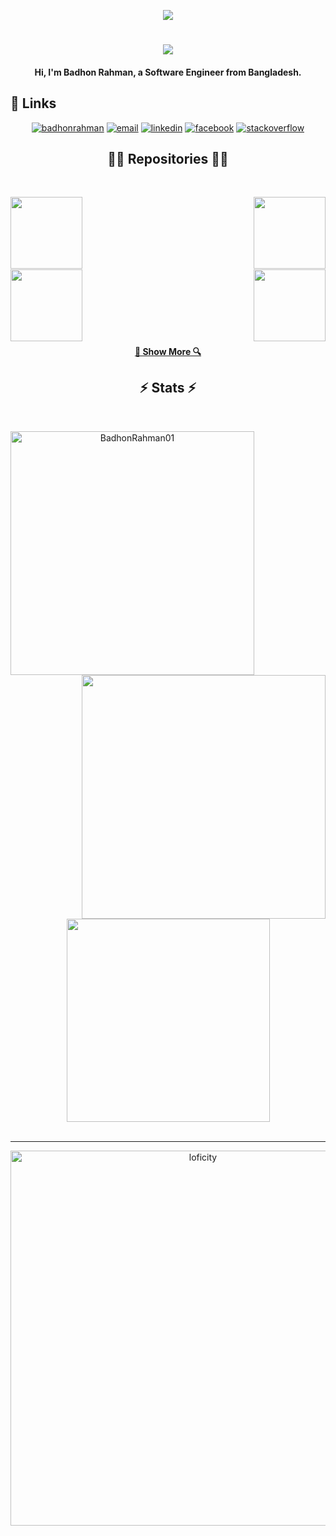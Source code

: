 
<p align="center">
<img src="https://readme-typing-svg.herokuapp.com?font=Orbitron&size=28&color=%2379A500&height=67&duration=3000&center=true&lines=%F0%9F%85%B6%F0%9F%86%81%F0%9F%85%B4%F0%9F%85%B4%F0%9F%86%83%F0%9F%85%B8%F0%9F%85%BD%F0%9F%85%B6%F0%9F%86%82">


<h1 align="center">
  <a href="https://git.io/typing-svg">
    <img src="https://readme-typing-svg.herokuapp.com/?lines=Hello,+There!+👋;This+is+Badhon+Rahman....;Nice+to+meet+you!&center=true&size=28">
  </a>
</h1>
<h4 align="center">Hi, I'm Badhon Rahman, a Software Engineer from Bangladesh.  </h4>

## :link: Links
<p align="center">
  <a href="https://profile4.trademajestic.com/"><img src="https://img.icons8.com/fluent/96/000000/domain.png" alt="badhonrahman"/></a>
  <a href="mailto:badhon.rahman184@gmail.com"><img src="https://img.icons8.com/color/96/000000/gmail.png" alt="email"/></a>
  <a href="https://www.linkedin.com/in/badhon-rahman/"><img src="https://img.icons8.com/color/96/000000/linkedin.png" alt="linkedin"/></a>
<!--   <a href="https://discord.gg/tMDCF8RyvE"><img src="https://img.icons8.com/color/96/000000/discord-logo.png" alt="discord"/></a>
  <a href="https://twitter.com/matyo91"><img src="https://img.icons8.com/color/96/000000/twitter-squared.png" alt="twitter"/></a> -->
  <a href="https://www.facebook.com/rahman.badhan/1"><img src="https://img.icons8.com/color/96/000000/facebook.png" alt="facebook"/></a>
<!--   <a href="https://www.instagram.com/matyo91"><img src="https://img.icons8.com/color/96/000000/instagram-new.png" alt="instagram"/></a>
  <a href="https://www.reddit.com/user/matyo91"><img src="https://img.icons8.com/color/96/000000/reddit.png" alt="reddit"/></a> -->
<!--   <a href="https://www.twitch.tv/matyo91"><img src="https://img.icons8.com/color/96/000000/twitch--v2.png" alt="twitch"/></a> -->
<!--   <a href="https://steamcommunity.com/id/matyo91"><img src="https://img.icons8.com/fluent/96/000000/steam.png" alt="steam"/></a> -->
  <a href="https://stackoverflow.com/users/21998386/badhon-rahman"><img src="https://img.icons8.com/color/96/000000/stackoverflow.png" alt="stackoverflow"/></a>
<!--   <a href="https://hub.docker.com/u/matyo91"><img src="https://img.icons8.com/color/96/000000/docker.png" alt="docker"/></a>
  <a href="mailto:Matyo#2285"><img src="https://img.icons8.com/color/96/000000/battle-net.png" alt="battle.net"/></a> -->
</p>




<!--   <p align="center" >  
  <a href="(https://github.com/BadhonRahman01)"> 
<img  src="https://github-readme-stats.vercel.app/api?username=BadhonRahman01&&show_icons=true&theme=dark"/>
  </a>
  </p> -->
  
<!-- 🔗 &nbsp;**Connect with me**
<p align="left">
<a href="https://dev.to/gautamkrishnar" target="blank"><img align="center" src="https://cdn.jsdelivr.net/npm/simple-icons@3.0.1/icons/dev-dot-to.svg" alt="gautamkrishnar" height="30" width="40" /></a>
<a href="https://twitter.com/gautamkrishnar" target="blank"><img align="center" src="https://raw.githubusercontent.com/rahuldkjain/github-profile-readme-generator/master/src/images/icons/Social/twitter.svg" alt="gautamkrishnar" height="30" width="40" /></a>
<a href="https://linkedin.com/in/gautamkrishnar" target="blank"><img align="center" src="https://raw.githubusercontent.com/rahuldkjain/github-profile-readme-generator/master/src/images/icons/Social/linked-in-alt.svg" alt="gautamkrishnar" height="30" width="40" /></a>
<a href="https://stackoverflow.com/users/4214976" target="blank"><img align="center" src="https://raw.githubusercontent.com/rahuldkjain/github-profile-readme-generator/master/src/images/icons/Social/stack-overflow.svg" alt="4214976" height="30" width="40" /></a>
<a href="https://instagram.com/gautamkrishnar" target="blank"><img align="center" src="https://raw.githubusercontent.com/rahuldkjain/github-profile-readme-generator/master/src/images/icons/Social/instagram.svg" alt="gautamkrishnar" height="30" width="40" /></a>
   -->
  
  
<h2 align="center">👨‍💻 Repositories 👨‍💻</h2>
<br>
<div width="100%" align="center">
  <a align="left" href="https://github.com/BadhonRahman01/ASTAR" title="ASTAR"><img align="left" height="115" src="https://github-readme-stats.vercel.app/api/pin/?username=BadhonRahman01&repo=ASTAR&theme=react&border_color=61dafb&border_radius=10"></a>
  
  <a align="right" href="https://github.com/BadhonRahman01/Internship_Works" title="Internship_Works"><img align="right" height="115" src="https://github-readme-stats.vercel.app/api/pin/?username=BadhonRahman01&repo=Internship_Works&theme=react&border_color=61dafb&border_radius=10"></a>
</div>
<br/><br/><br/><br/><br/><br/>
<div width="100%" align="center">
  <a align="left" href="https://github.com/BadhonRahman01/Laravel_Food_Ordering_APP" title="Laravel_Food_Ordering_APP"><img align="left" height="115" src="https://github-readme-stats.vercel.app/api/pin/?username=BadhonRahman01&repo=Laravel_Food_Ordering_APP&theme=react&border_color=61dafb&border_radius=10"></a>
  
  <a align="right" href="https://github.com/BadhonRahman01/Porfolio_App" title="Portfolio Website"><img align="right" height="115" src="https://github-readme-stats.vercel.app/api/pin/?username=BadhonRahman01&repo=Porfolio_App&theme=react&border_color=61dafb&border_radius=10"></a>
</div>
<br/><br/><br/><br/><br/><br/>

<h4 align="center">
  <a href="https://github.com/BadhonRahman01?tab=repositories" title="Show Repositories">🔎 Show More 🔍</a>
</h4>

<h2 align="center">⚡ Stats ⚡</h2>
<br>
<p align=center>
  <div align=center>
    <a href="https://github.com/BadhonRahman01/github-readme-streak-stats" title="Go to Source">
      <img align="left" width=390 src="https://github-readme-streak-stats.herokuapp.com/?user=BadhonRahman01&theme=react&border=61dafb&hide_border=true" alt="BadhonRahman01" />
    </a>
    <a href="https://github.com/BadhonRahman01/github-readme-stats" title="Go to Source">
      <img align="right" width=390 src="https://github-readme-stats.vercel.app/api?username=BadhonRahman01&show_icons=true&theme=react&border_color=61dafb&hide_border=true" />
    </a>
  </div>
  <br><br><br><br><br><br><br><br><br>
  <div align=center>
    <a href="https://github.com/BadhonRahman01/github-readme-stats">
      <img width=325 align="center" src="https://github-readme-stats.vercel.app/api/top-langs/?username=BadhonRahman01&hide=c%23,powershell,Mathematica,Ruby,Objective-C,Objective-C%2b%2b,Cuda&title_color=61dafb&text_color=ffffff&icon_color=61dafb&bg_color=20232a&langs_count=8&layout=compact&border_color=61dafb&hide_border=true" />
  </div>
  <br>
  

</p>


---
<p align="center">
<img alt="loficity" width="600px" src="https://github.com/HyunCafe/HyunCafe/raw/main/assests/loficity.gif"</img>
</p>
